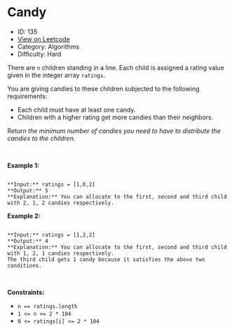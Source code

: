# Candy
* ID: 135
* [View on Leetcode](https://leetcode.com/problems/candy)
* Category: Algorithms
* Difficulty: Hard

There are `n` children standing in a line. Each child is assigned a rating value given in the integer array `ratings`.


You are giving candies to these children subjected to the following requirements:


* Each child must have at least one candy.
* Children with a higher rating get more candies than their neighbors.


Return *the minimum number of candies you need to have to distribute the candies to the children*.


 


**Example 1:**



```

**Input:** ratings = [1,0,2]
**Output:** 5
**Explanation:** You can allocate to the first, second and third child with 2, 1, 2 candies respectively.

```

**Example 2:**



```

**Input:** ratings = [1,2,2]
**Output:** 4
**Explanation:** You can allocate to the first, second and third child with 1, 2, 1 candies respectively.
The third child gets 1 candy because it satisfies the above two conditions.

```

 


**Constraints:**


* `n == ratings.length`
* `1 <= n <= 2 * 104`
* `0 <= ratings[i] <= 2 * 104`


